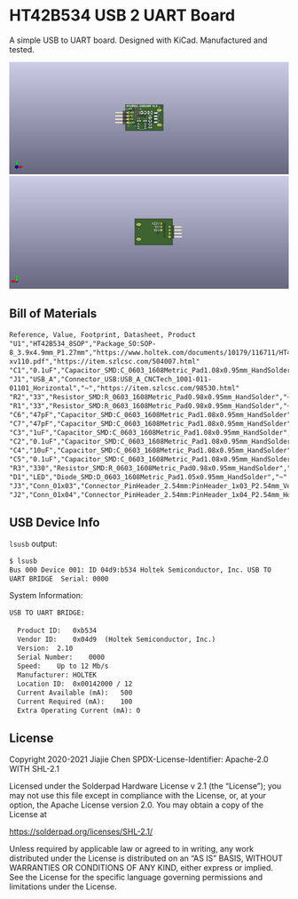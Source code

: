 # HT42B534 USB 2 UART Board

A simple USB to UART board. Designed with KiCad. Manufactured and tested.

![Front](Front.png)
![Back](Back.png)

## Bill of Materials

```csv
Reference, Value, Footprint, Datasheet, Product
"U1","HT42B534_8SOP","Package_SO:SOP-8_3.9x4.9mm_P1.27mm","https://www.holtek.com/documents/10179/116711/HT42B534-xv110.pdf","https://item.szlcsc.com/504007.html"
"C1","0.1uF","Capacitor_SMD:C_0603_1608Metric_Pad1.08x0.95mm_HandSolder","~"
"J1","USB_A","Connector_USB:USB_A_CNCTech_1001-011-01101_Horizontal","~","https://item.szlcsc.com/98530.html"
"R2","33","Resistor_SMD:R_0603_1608Metric_Pad0.98x0.95mm_HandSolder","~"
"R1","33","Resistor_SMD:R_0603_1608Metric_Pad0.98x0.95mm_HandSolder","~"
"C6","47pF","Capacitor_SMD:C_0603_1608Metric_Pad1.08x0.95mm_HandSolder","~"
"C7","47pF","Capacitor_SMD:C_0603_1608Metric_Pad1.08x0.95mm_HandSolder","~"
"C3","1uF","Capacitor_SMD:C_0603_1608Metric_Pad1.08x0.95mm_HandSolder","~"
"C2","0.1uF","Capacitor_SMD:C_0603_1608Metric_Pad1.08x0.95mm_HandSolder","~"
"C4","10uF","Capacitor_SMD:C_0603_1608Metric_Pad1.08x0.95mm_HandSolder","~"
"C5","0.1uF","Capacitor_SMD:C_0603_1608Metric_Pad1.08x0.95mm_HandSolder","~"
"R3","330","Resistor_SMD:R_0603_1608Metric_Pad0.98x0.95mm_HandSolder","~"
"D1","LED","Diode_SMD:D_0603_1608Metric_Pad1.05x0.95mm_HandSolder","~"
"J3","Conn_01x03","Connector_PinHeader_2.54mm:PinHeader_1x03_P2.54mm_Vertical","~"
"J2","Conn_01x04","Connector_PinHeader_2.54mm:PinHeader_1x04_P2.54mm_Horizontal","~"
```

## USB Device Info

`lsusb` output:

```shell
$ lsusb
Bus 000 Device 001: ID 04d9:b534 Holtek Semiconductor, Inc. USB TO UART BRIDGE  Serial: 0000
```

System Information:

```
USB TO UART BRIDGE:

  Product ID:	0xb534
  Vendor ID:	0x04d9  (Holtek Semiconductor, Inc.)
  Version:	2.10
  Serial Number:	0000
  Speed:	Up to 12 Mb/s
  Manufacturer:	HOLTEK
  Location ID:	0x00142000 / 12
  Current Available (mA):	500
  Current Required (mA):	100
  Extra Operating Current (mA):	0
```

## License

Copyright 2020-2021 Jiajie Chen
SPDX-License-Identifier: Apache-2.0 WITH SHL-2.1

Licensed under the Solderpad Hardware License v 2.1 (the “License”); you may not use this file except in compliance with the License, or, at your option, the Apache License version 2.0. You may obtain a copy of the License at

https://solderpad.org/licenses/SHL-2.1/

Unless required by applicable law or agreed to in writing, any work distributed under the License is distributed on an “AS IS” BASIS, WITHOUT WARRANTIES OR CONDITIONS OF ANY KIND, either express or implied. See the License for the specific language governing permissions and limitations under the License.